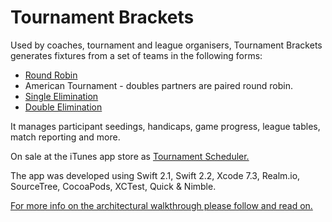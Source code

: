 # Tournament Brackets 

Used by coaches, tournament and league organisers, Tournament Brackets generates fixtures from a set of teams in the following forms:
- [Round Robin](https://en.wikipedia.org/wiki/Round-robin_tournament)
- American Tournament - doubles partners are paired round robin.
- [Single Elimination](https://en.wikipedia.org/wiki/Single-elimination_tournament)
- [Double Elimination](https://en.wikipedia.org/wiki/Double-elimination_tournament)

It manages participant seedings, handicaps, game progress, league tables, match reporting and more.

On sale at the iTunes app store as [Tournament Scheduler.](https://itunes.apple.com/gb/app/tournament-scheduler/id1091203816?mt=8)

The app was developed using Swift 2.1, Swift 2.2, Xcode 7.3, Realm.io, SourceTree, CocoaPods, XCTest, Quick & Nimble.

[For more info on the architectural walkthrough please follow and read on.](https://www.linkedin.com/pulse/my-latest-rxswift-app-tournament-scheduler-edgardo-agno?trk=pulse_spock-articles)
